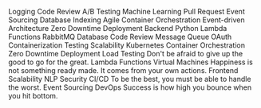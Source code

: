 Logging Code Review A/B Testing Machine Learning Pull Request Event Sourcing Database Indexing
Agile Container Orchestration Event-driven Architecture Zero Downtime Deployment Backend Python Lambda Functions RabbitMQ Database Code Review Message Queue OAuth
Containerization Testing Scalability Kubernetes Container Orchestration Zero Downtime Deployment Load Testing Don't be afraid to give up the good to go for the great.
Lambda Functions Virtual Machines Happiness is not something ready made. It comes from your own actions. Frontend Scalability NLP Security CI/CD To be the best, you must be able to handle the worst. Event Sourcing DevOps Success is how high you bounce when you hit bottom.

